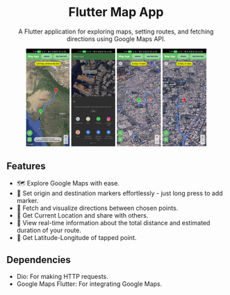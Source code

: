 <h1 align="center">Flutter Map App</h1>

<p align="center">
  A Flutter application for exploring maps, setting routes, and fetching directions using Google Maps API.
</p>

<p align="center">
  <img src="assets/route.jpg" alt="App Preview" width="20%">
  <img src="assets/share_current_location.jpg" alt="App Preview" width="20%">
  <img src="assets/origin_point.jpg" alt="App Preview" width="20%">
  <img src="assets/destination_point.jpg" alt="App Preview" width="20%">
</p>

## Features

- 🗺️ Explore Google Maps with ease.
- 📍 Set origin and destination markers effortlessly - just long press to add marker.
- 🚗 Fetch and visualize directions between chosen points.
- 📍 Get Current Location and share with others.
- 📏 View real-time information about the total distance and estimated duration of your route.
- 📍 Get Latitude-Longitude of tapped point.

## Dependencies
- Dio: For making HTTP requests.
- Google Maps Flutter: For integrating Google Maps.
